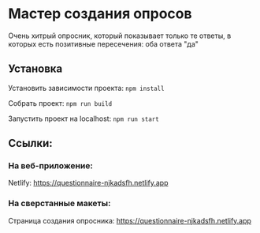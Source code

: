 
# Мастер создания опросов

Очень хитрый опросник, который показывает только те ответы, в которых есть позитивные пересечения: оба ответа "да"

## Установка
Установить зависимости проекта: `npm install`

Собрать проект: `npm run build`

Запустить проект на localhost: `npm run start`

## Ссылки:

### На веб-приложение:

Netlify: https://questionnaire-njkadsfh.netlify.app

### На сверстанные макеты:

Страница создания опросника: https://questionnaire-njkadsfh.netlify.app
